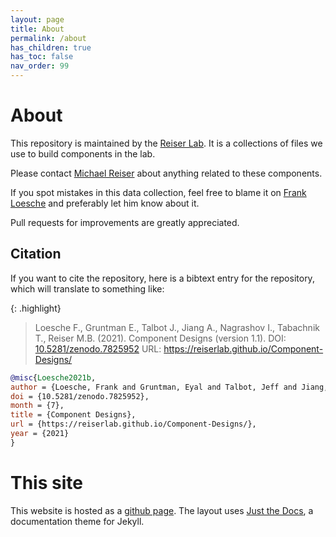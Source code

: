 ```yaml
---
layout: page
title: About
permalink: /about
has_children: true
has_toc: false
nav_order: 99
---
```


# About

This repository is maintained by the [Reiser Lab](https://www.janelia.org/lab/reiser-lab). It is a collections of files we use to build components in the lab.

Please contact [Michael Reiser](https://www.janelia.org/people/michael-reiser) about anything related to these components.

If you spot mistakes in this data collection, feel free to blame it on [Frank Loesche](https://www.janelia.org/people/frank-loesche) and preferably let him know about it.

Pull requests for improvements are greatly appreciated.

## Citation

If you want to cite the repository, here is a bibtext entry for the repository, which will translate to something like:

{: .highlight}
> Loesche F., Gruntman E., Talbot J., Jiang A., Nagrashov I., Tabachnik T., Reiser M.B. (2021). Component Designs (version 1.1). DOI: [10.5281/zenodo.7825952](https://doi.org/10.5281/zenodo.7825952) URL: <https://reiserlab.github.io/Component-Designs/>


```bibtex
@misc{Loesche2021b,
author = {Loesche, Frank and Gruntman, Eyal and Talbot, Jeff and Jiang, Alice and Nagrashov, Igor and Tabachnik, Tanya and Reiser, Michael B.},
doi = {10.5281/zenodo.7825952},
month = {7},
title = {Component Designs},
url = {https://reiserlab.github.io/Component-Designs/},
year = {2021}
}
```

# This site

This website is hosted as a [github page](https://pages.github.com/). The layout uses [Just the Docs](https://github.com/pmarsceill/just-the-docs), a documentation theme for Jekyll.